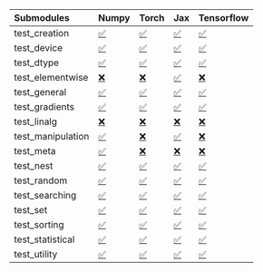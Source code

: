 | Submodules        | Numpy                                                                                                                           | Torch                                                                                                                           | Jax                                                                                                                             | Tensorflow                                                                                                                      |
|:------------------|:--------------------------------------------------------------------------------------------------------------------------------|:--------------------------------------------------------------------------------------------------------------------------------|:--------------------------------------------------------------------------------------------------------------------------------|:--------------------------------------------------------------------------------------------------------------------------------|
| test_creation     | <a href="https://github.com/unifyai/ivy/runs/7845532353?check_suite_focus=true" rel="noopener noreferrer" target="_blank">✅</a> | <a href="https://github.com/unifyai/ivy/runs/7845534163?check_suite_focus=true" rel="noopener noreferrer" target="_blank">✅</a> | <a href="https://github.com/unifyai/ivy/runs/7845535975?check_suite_focus=true" rel="noopener noreferrer" target="_blank">✅</a> | <a href="https://github.com/unifyai/ivy/runs/7845537777?check_suite_focus=true" rel="noopener noreferrer" target="_blank">✅</a> |
| test_device       | <a href="https://github.com/unifyai/ivy/runs/7845532477?check_suite_focus=true" rel="noopener noreferrer" target="_blank">✅</a> | <a href="https://github.com/unifyai/ivy/runs/7845534239?check_suite_focus=true" rel="noopener noreferrer" target="_blank">✅</a> | <a href="https://github.com/unifyai/ivy/runs/7845536086?check_suite_focus=true" rel="noopener noreferrer" target="_blank">✅</a> | <a href="https://github.com/unifyai/ivy/runs/7845537876?check_suite_focus=true" rel="noopener noreferrer" target="_blank">✅</a> |
| test_dtype        | <a href="https://github.com/unifyai/ivy/runs/7845532583?check_suite_focus=true" rel="noopener noreferrer" target="_blank">✅</a> | <a href="https://github.com/unifyai/ivy/runs/7845534347?check_suite_focus=true" rel="noopener noreferrer" target="_blank">✅</a> | <a href="https://github.com/unifyai/ivy/runs/7845536191?check_suite_focus=true" rel="noopener noreferrer" target="_blank">✅</a> | <a href="https://github.com/unifyai/ivy/runs/7845538013?check_suite_focus=true" rel="noopener noreferrer" target="_blank">✅</a> |
| test_elementwise  | <a href="https://github.com/unifyai/ivy/runs/7845532691?check_suite_focus=true" rel="noopener noreferrer" target="_blank">❌</a> | <a href="https://github.com/unifyai/ivy/runs/7845534459?check_suite_focus=true" rel="noopener noreferrer" target="_blank">❌</a> | <a href="https://github.com/unifyai/ivy/runs/7845536303?check_suite_focus=true" rel="noopener noreferrer" target="_blank">✅</a> | <a href="https://github.com/unifyai/ivy/runs/7845538152?check_suite_focus=true" rel="noopener noreferrer" target="_blank">❌</a> |
| test_general      | <a href="https://github.com/unifyai/ivy/runs/7845532830?check_suite_focus=true" rel="noopener noreferrer" target="_blank">✅</a> | <a href="https://github.com/unifyai/ivy/runs/7845534553?check_suite_focus=true" rel="noopener noreferrer" target="_blank">✅</a> | <a href="https://github.com/unifyai/ivy/runs/7845536412?check_suite_focus=true" rel="noopener noreferrer" target="_blank">✅</a> | <a href="https://github.com/unifyai/ivy/runs/7845538237?check_suite_focus=true" rel="noopener noreferrer" target="_blank">✅</a> |
| test_gradients    | <a href="https://github.com/unifyai/ivy/runs/7845532923?check_suite_focus=true" rel="noopener noreferrer" target="_blank">✅</a> | <a href="https://github.com/unifyai/ivy/runs/7845534664?check_suite_focus=true" rel="noopener noreferrer" target="_blank">✅</a> | <a href="https://github.com/unifyai/ivy/runs/7845536522?check_suite_focus=true" rel="noopener noreferrer" target="_blank">✅</a> | <a href="https://github.com/unifyai/ivy/runs/7845538347?check_suite_focus=true" rel="noopener noreferrer" target="_blank">✅</a> |
| test_linalg       | <a href="https://github.com/unifyai/ivy/runs/7845533041?check_suite_focus=true" rel="noopener noreferrer" target="_blank">❌</a> | <a href="https://github.com/unifyai/ivy/runs/7845534765?check_suite_focus=true" rel="noopener noreferrer" target="_blank">❌</a> | <a href="https://github.com/unifyai/ivy/runs/7845536671?check_suite_focus=true" rel="noopener noreferrer" target="_blank">❌</a> | <a href="https://github.com/unifyai/ivy/runs/7845538465?check_suite_focus=true" rel="noopener noreferrer" target="_blank">❌</a> |
| test_manipulation | <a href="https://github.com/unifyai/ivy/runs/7845533151?check_suite_focus=true" rel="noopener noreferrer" target="_blank">✅</a> | <a href="https://github.com/unifyai/ivy/runs/7845534872?check_suite_focus=true" rel="noopener noreferrer" target="_blank">❌</a> | <a href="https://github.com/unifyai/ivy/runs/7845536807?check_suite_focus=true" rel="noopener noreferrer" target="_blank">✅</a> | <a href="https://github.com/unifyai/ivy/runs/7845538579?check_suite_focus=true" rel="noopener noreferrer" target="_blank">❌</a> |
| test_meta         | <a href="https://github.com/unifyai/ivy/runs/7845533238?check_suite_focus=true" rel="noopener noreferrer" target="_blank">✅</a> | <a href="https://github.com/unifyai/ivy/runs/7845535007?check_suite_focus=true" rel="noopener noreferrer" target="_blank">❌</a> | <a href="https://github.com/unifyai/ivy/runs/7845536956?check_suite_focus=true" rel="noopener noreferrer" target="_blank">❌</a> | <a href="https://github.com/unifyai/ivy/runs/7845538695?check_suite_focus=true" rel="noopener noreferrer" target="_blank">❌</a> |
| test_nest         | <a href="https://github.com/unifyai/ivy/runs/7845533353?check_suite_focus=true" rel="noopener noreferrer" target="_blank">✅</a> | <a href="https://github.com/unifyai/ivy/runs/7845535107?check_suite_focus=true" rel="noopener noreferrer" target="_blank">✅</a> | <a href="https://github.com/unifyai/ivy/runs/7845537048?check_suite_focus=true" rel="noopener noreferrer" target="_blank">✅</a> | <a href="https://github.com/unifyai/ivy/runs/7845538808?check_suite_focus=true" rel="noopener noreferrer" target="_blank">✅</a> |
| test_random       | <a href="https://github.com/unifyai/ivy/runs/7845533466?check_suite_focus=true" rel="noopener noreferrer" target="_blank">✅</a> | <a href="https://github.com/unifyai/ivy/runs/7845535239?check_suite_focus=true" rel="noopener noreferrer" target="_blank">✅</a> | <a href="https://github.com/unifyai/ivy/runs/7845537149?check_suite_focus=true" rel="noopener noreferrer" target="_blank">✅</a> | <a href="https://github.com/unifyai/ivy/runs/7845538914?check_suite_focus=true" rel="noopener noreferrer" target="_blank">✅</a> |
| test_searching    | <a href="https://github.com/unifyai/ivy/runs/7845533569?check_suite_focus=true" rel="noopener noreferrer" target="_blank">✅</a> | <a href="https://github.com/unifyai/ivy/runs/7845535394?check_suite_focus=true" rel="noopener noreferrer" target="_blank">✅</a> | <a href="https://github.com/unifyai/ivy/runs/7845537273?check_suite_focus=true" rel="noopener noreferrer" target="_blank">✅</a> | <a href="https://github.com/unifyai/ivy/runs/7845539014?check_suite_focus=true" rel="noopener noreferrer" target="_blank">✅</a> |
| test_set          | <a href="https://github.com/unifyai/ivy/runs/7845533687?check_suite_focus=true" rel="noopener noreferrer" target="_blank">✅</a> | <a href="https://github.com/unifyai/ivy/runs/7845535506?check_suite_focus=true" rel="noopener noreferrer" target="_blank">✅</a> | <a href="https://github.com/unifyai/ivy/runs/7845537373?check_suite_focus=true" rel="noopener noreferrer" target="_blank">✅</a> | <a href="https://github.com/unifyai/ivy/runs/7845539139?check_suite_focus=true" rel="noopener noreferrer" target="_blank">✅</a> |
| test_sorting      | <a href="https://github.com/unifyai/ivy/runs/7845533803?check_suite_focus=true" rel="noopener noreferrer" target="_blank">✅</a> | <a href="https://github.com/unifyai/ivy/runs/7845535613?check_suite_focus=true" rel="noopener noreferrer" target="_blank">✅</a> | <a href="https://github.com/unifyai/ivy/runs/7845537469?check_suite_focus=true" rel="noopener noreferrer" target="_blank">✅</a> | <a href="https://github.com/unifyai/ivy/runs/7845539237?check_suite_focus=true" rel="noopener noreferrer" target="_blank">✅</a> |
| test_statistical  | <a href="https://github.com/unifyai/ivy/runs/7845533890?check_suite_focus=true" rel="noopener noreferrer" target="_blank">✅</a> | <a href="https://github.com/unifyai/ivy/runs/7845535748?check_suite_focus=true" rel="noopener noreferrer" target="_blank">✅</a> | <a href="https://github.com/unifyai/ivy/runs/7845537582?check_suite_focus=true" rel="noopener noreferrer" target="_blank">✅</a> | <a href="https://github.com/unifyai/ivy/runs/7845539336?check_suite_focus=true" rel="noopener noreferrer" target="_blank">✅</a> |
| test_utility      | <a href="https://github.com/unifyai/ivy/runs/7845534002?check_suite_focus=true" rel="noopener noreferrer" target="_blank">✅</a> | <a href="https://github.com/unifyai/ivy/runs/7845535865?check_suite_focus=true" rel="noopener noreferrer" target="_blank">✅</a> | <a href="https://github.com/unifyai/ivy/runs/7845537674?check_suite_focus=true" rel="noopener noreferrer" target="_blank">✅</a> | <a href="https://github.com/unifyai/ivy/runs/7845539436?check_suite_focus=true" rel="noopener noreferrer" target="_blank">✅</a> |